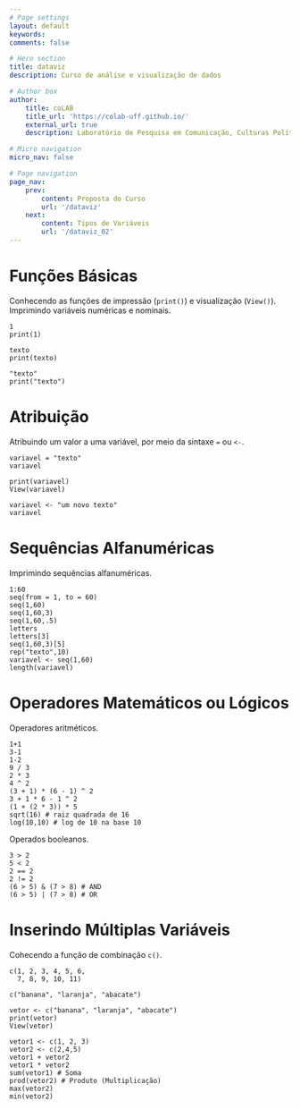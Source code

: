 ```yaml
---
# Page settings
layout: default
keywords:
comments: false

# Hero section
title: dataviz
description: Curso de análise e visualização de dados

# Author box
author:
    title: coLAB
    title_url: 'https://colab-uff.github.io/'
    external_url: true
    description: Laboratório de Pesquisa em Comunicação, Culturas Políticas e Economia da Colaboração

# Micro navigation
micro_nav: false

# Page navigation
page_nav:
    prev:
        content: Proposta do Curso
        url: '/dataviz'
    next:
        content: Tipos de Variáveis
        url: '/dataviz_02'
---
```


# Funções Básicas

Conhecendo as funções de impressão (`print()`) e visualização (`View()`).
Imprimindo variáveis numéricas e nominais.

```
1
print(1)

texto
print(texto)

"texto"
print("texto")
```

# Atribuição

Atribuindo um valor a uma variável, por meio da sintaxe `=` ou `<-`.

```
variavel = "texto"
variavel

print(variavel)
View(variavel)

variavel <- "um novo texto"
variavel
```

# Sequências Alfanuméricas

Imprimindo sequências alfanuméricas.

```
1:60
seq(from = 1, to = 60)
seq(1,60)
seq(1,60,3)
seq(1,60,.5)
letters
letters[3]
seq(1,60,3)[5]
rep("texto",10)
variavel <- seq(1,60)
length(variavel)
```

# Operadores Matemáticos ou Lógicos

Operadores aritméticos.

```
1+1
3-1
1-2
9 / 3
2 * 3
4 ^ 2
(3 + 1) * (6 - 1) ^ 2
3 + 1 * 6 - 1 ^ 2
(1 + (2 * 3)) * 5
sqrt(16) # raiz quadrada de 16
log(10,10) # log de 10 na base 10
```

Operados booleanos.

```
3 > 2
5 < 2
2 == 2
2 != 2
(6 > 5) & (7 > 8) # AND
(6 > 5) | (7 > 8) # OR
```

# Inserindo Múltiplas Variáveis

Cohecendo a função de combinação `c()`.

```
c(1, 2, 3, 4, 5, 6,
  7, 8, 9, 10, 11)

c("banana", "laranja", "abacate")

vetor <- c("banana", "laranja", "abacate")
print(vetor)
View(vetor)

vetor1 <- c(1, 2, 3)
vetor2 <- c(2,4,5)
vetor1 + vetor2
vetor1 * vetor2
sum(vetor1) # Soma
prod(vetor2) # Produto (Multiplicação)
max(vetor2)
min(vetor2)
```

